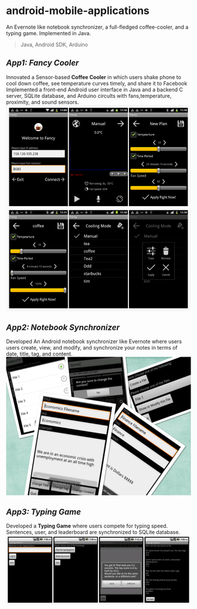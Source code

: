 android-mobile-applications
===========================

An Evernote like notebook synchronizer, a full-fledged coffee-cooler, and a typing game. Implemented in Java.
> Java, Android SDK, Arduino

## _App1: Fancy Cooler_
Innovated a Sensor-based **Coffee Cooler** in which users shake phone to cool down coffee, see temperature curves timely, and share it to Facebook
Implemented a front-end Android user interface in Java and a backend C server, SQLite database, and Arduino circults with fans,temperature, proximity, and sound sensors.
![typinggame](FancyCooler/snapshots/jigsaw3.png)

## _App2: Notebook Synchronizer_
Developed An Android notebook synchronizer like Evernote where users users create, view, and modify, and synchronize your notes in terms of date, title, tag, and content.
![typinggame](NotebookSynchronizer/snapshots/all2.jpg)

## _App3: Typing Game_
Developed a **Typing Game** where users compete for typing speed. Sentences, user, and leaderboard are synchronized to SQLite database.
![typinggame](TypingGame/snapshots/all.jpg)

